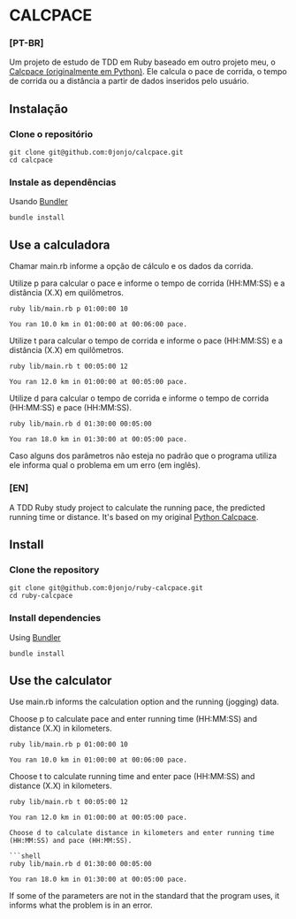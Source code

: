 # CALCPACE

### [PT-BR]

Um projeto de estudo de TDD em Ruby baseado em outro projeto meu, o [Calcpace (originalmente em Python)](https://github.com/0jonjo/calcpace-py). Ele calcula o pace de corrida, o tempo de corrida ou a distância a partir de dados inseridos pelo usuário.

## Instalação

### Clone o repositório

```shell
git clone git@github.com:0jonjo/calcpace.git
cd calcpace
```

### Instale as dependências

Usando [Bundler](https://github.com/bundler/bundler)

```shell
bundle install
```

## Use a calculadora

Chamar main.rb informe a opção de cálculo e os dados da corrida. 

Utilize p para calcular o pace e informe o tempo de corrida (HH:MM:SS) e a distância (X.X) em quilômetros. 

```shell
ruby lib/main.rb p 01:00:00 10
```
```shell
You ran 10.0 km in 01:00:00 at 00:06:00 pace.
```

Utilize t para calcular o tempo de corrida e informe o pace (HH:MM:SS) e a distância (X.X) em quilômetros. 

```shell
ruby lib/main.rb t 00:05:00 12
```
```shell
You ran 12.0 km in 01:00:00 at 00:05:00 pace.
```

Utilize d para calcular o tempo de corrida e informe o tempo de corrida (HH:MM:SS) e pace (HH:MM:SS). 

```shell
ruby lib/main.rb d 01:30:00 00:05:00
```
```shell
You ran 18.0 km in 01:30:00 at 00:05:00 pace.
```

Caso alguns dos parâmetros não esteja no padrão que o programa utiliza ele informa qual o problema em um erro (em inglês). 

### [EN]

A TDD Ruby study project to calculate the running pace, the predicted running time or distance. It's based on my original [Python Calcpace](https://github.com/0jonjo/calcpace-py).

## Install

### Clone the repository

```shell
git clone git@github.com:0jonjo/ruby-calcpace.git
cd ruby-calcpace
```

### Install dependencies

Using [Bundler](https://github.com/bundler/bundler)

```shell
bundle install
```

## Use the calculator

Use main.rb informs the calculation option and the running (jogging) data. 

Choose p to calculate pace and enter running time (HH:MM:SS) and distance (X.X) in kilometers.

```shell
ruby lib/main.rb p 01:00:00 10
```
```shell
You ran 10.0 km in 01:00:00 at 00:06:00 pace.
```

Choose t to calculate running time and enter pace  (HH:MM:SS) and distance (X.X) in kilometers.

```shell
ruby lib/main.rb t 00:05:00 12
```
```shell
You ran 12.0 km in 01:00:00 at 00:05:00 pace.

Choose d to calculate distance in kilometers and enter running time (HH:MM:SS) and pace (HH:MM:SS).

```shell
ruby lib/main.rb d 01:30:00 00:05:00
```
```shell
You ran 18.0 km in 01:30:00 at 00:05:00 pace.
```

If some of the parameters are not in the standard that the program uses, it informs what the problem is in an error.
